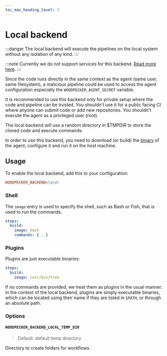 ```yaml
---
toc_max_heading_level: 3
---
```


# Local backend

:::danger
The local backend will execute the pipelines on the local system without any isolation of any kind.
:::

:::note
Currently we do not support services for this backend.
[Read more here](https://github.com/woodpecker-ci/woodpecker/issues/3095).
:::

Since the code runs directly in the same context as the agent (same user, same
filesystem), a malicious pipeline could be used to access the agent
configuration especially the `WOODPECKER_AGENT_SECRET` variable.

It is recommended to use this backend only for private setup where the code and
pipeline can be trusted. You shouldn't use it for a public facing CI where
anyone can submit code or add new repositories. You shouldn't execute the agent
as a privileged user (root).

The local backend will use a random directory in $TMPDIR to store the cloned
code and execute commands.

In order to use this backend, you need to download (or build) the
[binary](https://github.com/woodpecker-ci/woodpecker/releases/latest) of the
agent, configure it and run it on the host machine.

## Usage

To enable the local backend, add this to your configuration:

```ini
WOODPECKER_BACKEND=local
```

### Shell

The `image` entry is used to specify the shell, such as Bash or Fish, that is
used to run the commands.

```yaml title=".woodpecker.yaml"
steps:
  build:
    image: bash
    commands: [...]
```

### Plugins

Plugins are just executable binaries:

```yaml
steps:
  build:
    image: /usr/bin/tree
```

If no commands are provided, we treat them as plugins in the usual manner.
In the context of the local backend, plugins are simply executable binaries, which can be located using their name if they are listed in `$PATH`, or through an absolute path.

### Options

#### `WOODPECKER_BACKEND_LOCAL_TEMP_DIR`

> Default: default temp directory

Directory to create folders for workflows.
